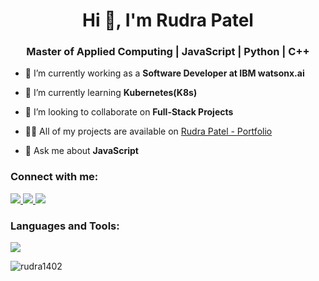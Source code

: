 <h1 align="center">Hi 👋, I'm Rudra Patel</h1>
<h3 align="center">Master of Applied Computing | JavaScript | Python | C++</h3>

- 🔭 I’m currently working as a **Software Developer at IBM watsonx.ai**

- 🌱 I’m currently learning **Kubernetes(K8s)**

- 👯 I’m looking to collaborate on **Full-Stack Projects**

- 👨‍💻 All of my projects are available on [Rudra Patel - Portfolio](https://rudrapatel14.vercel.app)

- 💬 Ask me about **JavaScript**

<h3 align="left">Connect with me:</h3>
<p align="left">
<a href="https://www.linkedin.com/in/rudra14/" target="blank">
  <img src="https://skillicons.dev/icons?i=linkedin&theme=light" />
</a>
<a href="https://twitter.com/rp14ok" target="blank">
  <img src="https://skillicons.dev/icons?i=twitter&theme=light" />
</a>
<a href="https://instagram.com/rudra.patel.14" target="blank">
  <img src="https://skillicons.dev/icons?i=instagram&theme=light" />
</a>
</p>

<h3 align="left">Languages and Tools:</h3>
<p align="left"> 
<img src="https://skillicons.dev/icons?i=js,python,react,aws,nodejs,django,docker,css,express,firebase,c,cpp,flask,git,mongodb,mysql,nextjs,netlify,npm,bash,postman,tailwind,ts,vercel,vscode&theme=light" />
</p>

<p><img align="center" src="https://github-readme-stats.vercel.app/api/top-langs?username=rudra1402&show_icons=true&locale=en&layout=compact" alt="rudra1402" /></p>

